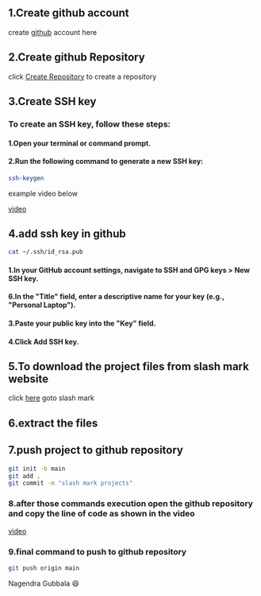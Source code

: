 ## 1.Create github account

create [github](https://github.com/) account here

## 2.Create github Repository

click [Create Repository](https://github.com/new) to create a repository

## 3.Create SSH key

### To create an SSH key, follow these steps:

#### 1.Open your terminal or command prompt.

#### 2.Run the following command to generate a new SSH key:

```bash
ssh-keygen
```

example video below

[video]()

## 4.add ssh key in github

```bash
cat ~/.ssh/id_rsa.pub
```

#### 1.In your GitHub account settings, navigate to SSH and GPG keys > New SSH key.

#### 6.In the "Title" field, enter a descriptive name for your key (e.g., "Personal Laptop").

#### 3.Paste your public key into the "Key" field.

#### 4.Click Add SSH key.

## 5.To download the project files from slash mark website

click [here](https://slashmark.cloud/login1.php) goto slash mark

## 6.extract the files

## 7.push project to github repository

```bash
git init -b main
git add .
git commit -m "slash mark projects"
```

### 8.after those commands execution open the github repository and copy the line of code as shown in the **video**

[video]()

### 9.final command to push to github repository

```bash
git push origin main
```

Nagendra Gubbala 😄
